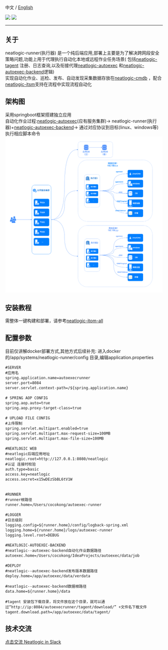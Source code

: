 中文 / [English](README.en.md)
<p align="left">
    <a href="https://opensource.org/licenses/Apache-2.0" alt="License">
        <img src="https://img.shields.io/badge/License-Apache%202.0-blue.svg" /></a>
<a target="_blank" href="https://join.slack.com/t/neatlogichome/shared_invite/zt-1w037axf8-r_i2y4pPQ1Z8FxOkAbb64w">
<img src="https://img.shields.io/badge/Slack-Neatlogic-orange" /></a>
</p>

---

## 关于

neatlogic-runner(执行器)
是一个纯后端应用,部署上主要是为了解决跨网段安全策略问题,功能上用于代理执行自动化本地或远程作业任务场景(
包括[neatlogic-tagent](../../../neatlogic-tagent/blob/develop3.0.0/README.md)
注册、日志查询,以及衔接代理[neatlogic-autoexec](../../../neatlogic-autoexec/blob/develop3.0.0/README.md)
和[neatlogic-autoexec-backend](../../../neatlogic-autoexec-backend/blob/master/README.MD)逻辑)<br>
实现自动化作业、巡检、发布、自动发现采集数据存放在[neatlogic-cmdb](../../../neatlogic-cmdb/blob/develop3.0.0/README.md)
，配合[neatlogic-itsm](../../../neatlogic-itsm/blob/develop3.0.0/README.md)支持在流程中实现流程自动化

## 架构图

采用springboot框架搭建独立应用<br>
自动化作业过程:[neatlogic-autoexec](../../../neatlogic-autoexec/blob/develop3.0.0/README.md)(应有服务集群)->
neatlogic-runner(执行器)+[neatlogic-autoexec-backend](../../../neatlogic-autoexec-backend/blob/master/README.MD)->
通过对应协议到目标(linux、windows等)执行相应脚本命令
![img9.png](README_IMAGES/img9.png)

## 安装教程

需整体一键构建和部署，请参考[neatlogic-itom-all](../../../neatlogic-itom-all/blob/develop3.0.0/README.md)

## 配置参数

目前仅讲解docker部署方式,其他方式后续补充:
进入docker的/app/systems/neatlogic-runner/config 目录,编辑application.properties

```
#SERVER
#应用名
spring.application.name=autoexecrunner
server.port=8084
server.servlet.context-path=/${spring.application.name}

# SPRING AOP CONFIG
spring.aop.auto=true
spring.aop.proxy-target-class=true

# UPLOAD FILE CONFIG
#上传限制
spring.servlet.multipart.enabled=true
spring.servlet.multipart.max-request-size=100MB
spring.servlet.multipart.max-file-size=100MB

#NEATLOGIC WEB
#neatlogic后端应用地址
neatlogic.root=http://127.0.0.1:8080/neatlogic
#认证 连接时校验
auth.type=basic
access.key=neatlogic
access.secret=x15wDEzSbBL6tV1W


#RUNNER
#runner根路径
runner.home=/Users/cocokong/autoexec-runner

#LOGGER
#日志级别
logging.config=${runner.home}/config/logback-spring.xml
logging.home=${runner.home}/logs/autoexec-runner
logging.level.root=DEBUG

#NEATLOGIC-AUTOEXEC-BACKEND
#neatlogic--autoexec-backend自动化作业数据路径
autoexec.home=/Users/cocokong/IdeaProjects/autoexec/data/job

#DEPLOY
#neatlogic--autoexec-backend发布版本数据路径
deploy.home=/app/autoexec/data/verdata
 
#neatlogic--autoexec-backend数据根路径
data.home=${runner.home}/data

#tagent 安装包下载目录，将文件放在这个目录，就可以通过“http://ip:8084/autoexecrunner/tagent/download/” +文件名下载文件
tagent.download.path=/app/autoexec/data/tagent/
```

## 技术交流

[点击交流 Neatlogic in Slack](https://join.slack.com/t/neatlogichome/shared_invite/zt-1w037axf8-r_i2y4pPQ1Z8FxOkAbb64w)